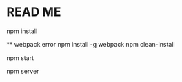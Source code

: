 
# READ ME

npm install


** webpack error
npm install -g webpack
npm clean-install



npm start

npm server